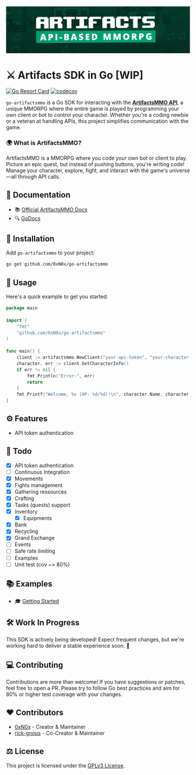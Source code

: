 ![Cover Image](assets/cover.png)

# ⚔️ Artifacts SDK in Go [WIP]

[![Go Report Card](https://goreportcard.com/badge/github.com/0xN0x/go-artifactsmmo)](https://goreportcard.com/report/github.com/0xN0x/go-artifactsmmo)
[![codecov](https://codecov.io/gh/0xN0x/go-artifactsmmo/graph/badge.svg)](https://codecov.io/gh/0xN0x/go-artifactsmmo)

`go-artifactsmmo` is a Go SDK for interacting with the [**ArtifactsMMO API**](https://artifactsmmo.com/), a unique MMORPG where the entire game is played by programming your own client or bot to control your character. Whether you're a coding newbie or a veteran at handling APIs, this project simplifies communication with the game.

### 🌍 What is ArtifactsMMO?
ArtifactsMMO is a MMORPG where you code your own bot or client to play. Picture an epic quest, but instead of pushing buttons, you're writing code! Manage your character, explore, fight, and interact with the game's universe—all through API calls.

## 🔧 Documentation
- 📚 [Official ArtifactsMMO Docs](https://docs.artifactsmmo.com/)
- 🔍 [GoDocs](https://pkg.go.dev/github.com/0xN0x/go-artifactsmmo)

## 🚀 Installation
Add `go-artifactsmmo` to your project:
```bash
go get github.com/0xN0x/go-artifactsmmo
```

## 📖 Usage
Here's a quick example to get you started:
```go
package main

import (
    "fmt"
    "github.com/0xN0x/go-artifactsmmo"
)

func main() {
    client := artifactsmmo.NewClient("your-api-token", "your-character-name")
    character, err := client.GetCharacterInfo()
    if err != nil {
        fmt.Println("Error:", err)
        return
    }
    fmt.Printf("Welcome, %s (XP: %d/%d)!\n", character.Name, character.Xp, character.MaxXp)
}
```

## ⚙️ Features
- API token authentication

## 📅 Todo 
- [x] API token authentication
- [ ] Continuous Integration
- [x] Movements
- [x] Fights management
- [X] Gathering ressources
- [X] Crafting
- [X] Tasks (quests) support
- [X] Inventory
  - [x] Equipments
- [X] Bank
- [X] Recycling
- [X] Grand Exchange
- [ ] Events
- [ ] Safe rate limiting
- [ ] Examples
- [ ] Unit test (cov ~> 80%)

## 📚 Examples
- 🎓 [Getting Started](cmd/getting-started)
<!-- - 🎓 [Quick Start Guide](examples/QUICKSTART.md)
- 🛠️ [Advanced Examples](examples/ADVANCED.md) -->

## 🛠️ Work In Progress
This SDK is actively being developed! Expect frequent changes, but we're working hard to deliver a stable experience soon. 🚧

## 💻 Contributing
Contributions are more than welcome! If you have suggestions or patches, feel free to open a PR. Please try to follow Go best practices and aim for 80% or higher test coverage with your changes.

## ❤️ Contributors
- [0xN0x](https://github.com/0xN0x/) - Creator & Maintainer
- [rick-gnous](https://github.com/rick-gnous) - Co-Creator & Maintainer

## ⚖️ License
This project is licensed under the [GPLv3 License](LICENSE).
